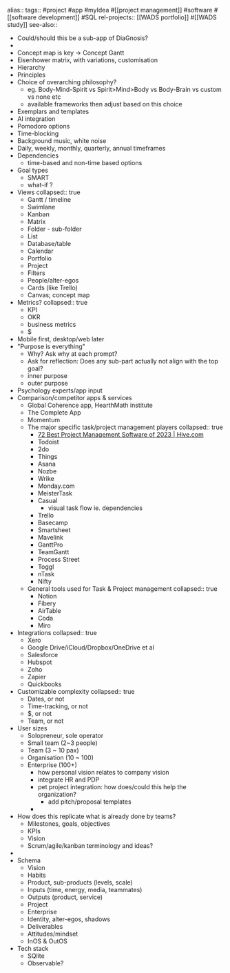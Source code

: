 alias::
tags:: #project #app #myIdea #[[project management]] #software #[[software development]] #SQL 
rel-projects:: [[WADS portfolio]] #[[WADS study]] 
see-also::

- Could/should this be a sub-app of DiaGnosis?
-
- Concept map is key -> Concept Gantt
- Eisenhower matrix, with variations, customisation
- Hierarchy
- Principles
- Choice of overarching philosophy?
	- eg. Body-Mind-Spirit vs Spirit>Mind>Body vs Body-Brain vs custom vs none etc
	- available frameworks then adjust based on this choice
- Exemplars and templates
- AI integration
- Pomodoro options
- Time-blocking
- Background music, white noise
- Daily, weekly, monthly, quarterly, annual timeframes
- Dependencies
	- time-based and non-time based options
- Goal types
	- SMART
	- what-if ?
- Views
  collapsed:: true
	- Gantt / timeline
	- Swimlane
	- Kanban
	- Matrix
	- Folder - sub-folder
	- List
	- Database/table
	- Calendar
	- Portfolio
	- Project
	- Filters
	- People/alter-egos
	- Cards (like Trello)
	- Canvas; concept map
- Metrics?
  collapsed:: true
	- KPI
	- OKR
	- business metrics
	- $
- Mobile first, desktop/web later
- "Purpose is everything"
	- Why? Ask why at each prompt?
	- Ask for reflection: Does any sub-part actually not align with the top goal?
	- inner purpose
	- outer purpose
- Psychology experts/app input
- Comparison/competitor apps & services
	- Global Coherence app, HearthMath institute
	- The Complete App
	- Momentum
	- The major specific task/project management players
	  collapsed:: true
		- [72 Best Project Management Software of 2023 | Hive.com](https://hive.com/blog/project-management-software/)
		- Todoist
		- 2do
		- Things
		- Asana
		- Nozbe
		- Wrike
		- Monday.com
		- MeisterTask
		- Casual
			- visual task flow ie. dependencies
		- Trello
		- Basecamp
		- Smartsheet
		- Mavelink
		- GanttPro
		- TeamGantt
		- Process Street
		- Toggl
		- nTask
		- Nifty
	- General tools used for Task & Project management
	  collapsed:: true
		- Notion
		- Fibery
		- AirTable
		- Coda
		- Miro
- Integrations
  collapsed:: true
	- Xero
	- Google Drive/iCloud/Dropbox/OneDrive et al
	- Salesforce
	- Hubspot
	- Zoho
	- Zapier
	- Quickbooks
- Customizable complexity
  collapsed:: true
	- Dates, or not
	- Time-tracking, or not
	- $, or not
	- Team, or not
- User sizes
	- Solopreneur, sole operator
	- Small team (2~3 people)
	- Team (3 ~ 10 pax)
	- Organisation (10 ~ 100)
	- Enterprise (100+)
		- how personal vision relates to company vision
		- integrate HR and PDP
		- pet project integration: how does/could this help the organization?
			- add pitch/proposal templates
		-
- How does this replicate what is already done by teams?
	- Milestones, goals, objectives
	- KPIs
	- Vision
	- Scrum/agile/kanban terminology and ideas?
-
- Schema
	- Vision
	- Habits
	- Product, sub-products (levels, scale)
	- Inputs (time, energy, media, teammates)
	- Outputs (product, service)
	- Project
	- Enterprise
	- Identity, alter-egos, shadows
	- Deliverables
	- Attitudes/mindset
	- InOS & OutOS
- Tech stack
	- SQlite
	- Observable?